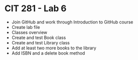 # CIT 281 - Lab 6
- Join GitHub and work through Introduction to GitHub course
- Create lab file
- Classes overview
- Create and test Book class
- Create and test Library class
- Add at least two more books to the library
- Add ISBN and a delete book method
